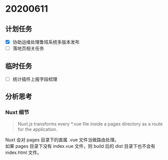 # 20200611

## 计划任务

- [x] 协助运维处理鲁班系统多版本发布
- [ ] 落地页相关任务

## 临时任务

- [ ] 统计插件上报字段梳理

## 分析思考

### Nuxt 细节

> Nuxt.js transforms every \*.vue file inside a pages directory as a route for the application.

Nuxt 会对 pages 目录下的直属 .vue 文件当做路由处理。  
如果 pages 目录下没有 index.vue 文件，则 build 后的 dist 目录下也不会有 index.html 文件。
